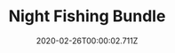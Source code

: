 ---
templateKey: blog-post
featuredpost: false
date: 2020-02-26T00:00:02.711Z
featuredimage: /img/Night_Fishing_Bundle.png
title: Night Fishing Bundle
description: Fish Tank
count: 3 out of 3
reward: Small Glow Ring (1)
tags:
  - Walleye
  - Bream
  - Eel
  - bundle
  - Fish Tank
---